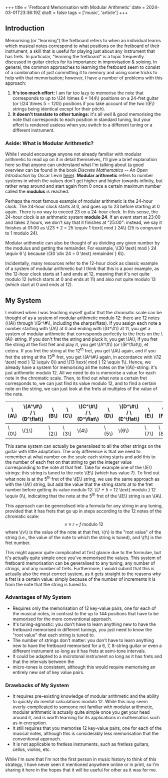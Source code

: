 +++
title = 'Fretboard Memorisation with Modular Arithmetic'
date = 2024-03-01T23:36:19Z
draft = false
tags = ['music', 'article']
+++

## Introduction
Memorising (or "learning") the fretboard refers to when an individual learns which musical notes correspond to what
positions on the fretboard of their instrument, a skill that is useful for playing just about any instrument that 
has frets.
In particular, "learning the fretboard" is a topic frequently discussed in guitar circles for its importance in
improvisation & soloing.
In general, the common approaches to learning the fretboard seem to consist of a combination of just committing it to
memory and using some tricks to help with that memorisation; however, I have a number of problems with this approach:
1.  **It's too much effort:** I am far too lazy to memorise the note that corresponds to up to \\(24 \times 6 = 144\\)
    positions on a 24-fret guitar (or \\(24 \times 5 = 120\\) positions if you take account of the two \\(E\\) strings
    being identical except for their pitch).
1.  **It doesn't translate to other tunings:** it's all well & good memorising the note that corresponds to each
    position in standard tuning, but your effort is rendered useless when you switch to a different tuning or a
    different instrument.

### Aside: What is Modular Arithmetic?
While I would encourage anyone not already familiar with modular arithmetic to read up on it in detail themselves, I'll
give a brief explanation here so that anyone can understand what I'm talking about (a good overview can be found in the
book *Discrete Mathematics -- An Open Introduction* by Oscar Levin
[here](https://discrete.openmathbooks.org/dmoi3/sec_addtops-numbth.html#iyd)).
**Modular arithmetic** refers to number systems in which the values don't get higher and higher towards infinity, but
rather wrap around and start again from 0 once a certain maximum number called the **modulus** is reached.

Perhaps the most famous example of modular arithmetic is the 24-hour clock.
The 24-hour clock starts at 0, and goes up to 23 before starting at 0 again.
There is no way to exceed 23 on a 24-hour clock.
In this sense, the 24-hour clock is an arithmetic system **modulo 24**.
If an event start at 23:00 and takes 2 hours, we don't say that it finishes at "25:00": instead, we say it finishes at
01:00 as \\(23 + 2 = 25 \equiv 1 \text{ mod } 24\\) (25 is *congruent* to 1 modulo 24).

Modular arithmetic can also be thought of as dividing any given number by the modulus and getting the remainder.
For example, \\(30 \text{ mod } 24 \equiv 6 \\) because \\(30 \div 24 = 0 \text{ remainder } 6\\).

Incidentally, many resources refer to the 12-hour clock as classic example of a system of modular arithmetic but I think
that this is a poor example, as the 12-hour clock starts at 1 and ends at 12, meaning that it's not quite modulo 12
(which starts at 0 and ends at 11) and also not quite modulo 13 (which start at 0 and ends at 12).

## My System
I realised when I was teaching myself guitar that the chromatic scale can be thought of as a system of modular
arithmetic modulo 12: there are 12 notes (\\(A\\) through \\(G^\\#\\), including the sharps/flats).
If you assign each note a number starting with \\(A\\) at 0 and ending with \\(G^\\#\\) at 11, you get a system of
modular arithmetic that corresponds perfectly to the frets on the \\(A\\)-string.
If you don't fret the string and pluck it, you get \\(A\\), if you fret the string at the first fret and play it, you
get \\(A^\\#\\) (or \\(B^\flat\\)), et cetera.
If you fret the string at the 12<sup>th</sup> fret, you get \\(A\\) again, and if you fret the string at the
13<sup>th</sup> fret, you get \\(A^\\#\\) again, in accordance with \\(12 \text{ mod } 12 \equiv 0\\) and \\(13 \text{
mod } 12 \equiv 1\\).
Hence, we already have a system for memorising all the notes on the \\(A\\)-string: it's just arithmetic modulo 12.
All we need to do is memorise a value for each note in the chromatic scale. 
Then, to find out what note a certain fret corresponds to, we can just find its value modulo 12, and to find a certain
note on the string, we can just look at the frets at multiples of the value of the note.

| \\(A\\) | \\(A^\\#\\)  / \\(B^\flat\\) | \\(B\\) | \\(C\\) | \\(C^\\#\\) / \\(D^\flat\\) | \\(D\\) | \\(D^\\#\\) / \\(E^\flat\\) | \\(E\\) | \\(F\\) | \\(F^\\#\\) / \\(G^\flat\\) |  \\(G\\) | \\(G^\\#\\) / \\(A^\flat\\) | 
|---------|-------------|---------|---------|-------------|---------|-------------|---------|---------|-------------|----------|-------------|
| \\(0\\) |     \\(1\\) | \\(2\\) | \\(3\\) |     \\(4\\) | \\(5\\) |     \\(6\\) | \\(7\\) | \\(8\\) |     \\(9\\) | \\(10\\) |    \\(11\\) | 

This same system can actually be generalised to all the other strings on the guitar with little adaptation.
The only difference is that we need to remember at what number on the scale each string starts and add this to the
number of each fret on that string to get the integer value corresponding to the note at that fret.
Take for example one of the \\(E\\) strings: this string is tuned to the note \\(E\\) (which has value 7).
To find out what note is at the 5<sup>th</sup> fret of the \\(E\\) string, we use the same approach as with the \\(A\\)
string, but add the value that the string starts at to the fret number before getting its value modulo 12: 
\\(7 + 5 = 12 \text{ modulo } 12 \equiv 0\\), indicating that the note at the 5<sup>th</sup> fret of the \\(E\\) string
is an \\(A\\).

This approach can be generalised into a formula for any string in any tuning, provided that it has frets that go up in
steps according to the 12 notes of the chromatic scale:
$$
v \equiv r + f \text{ modulo } 12
$$
where \\(v\\) is the value of the note at that fret, \\(r\\) is the "root value" of the string (i.e., the value of the
note to which the string is tuned), and \\(f\\) is the fret number.

This might appear quite complicated at first glance due to the formulae, but it's actually quite simple once you've
memorised the values.
This system of fretboard memorisation can be generalised to any tuning, any number of strings, and any number of frets.
Furthermore, I would submit that this is actually also the most correct system, as it gets straight to the reasons *why*
a fret is a certain value: simply because of the number of increments it is from the note that the string is tuned to.


### Advantages of My System
-   Requires only the memorisation of 12 key-value pairs, one for each of the musical notes, in contrast to the up to
    144 positions that have to be memorised for the more conventional approach.
-   It's tuning-agnostic: you don't have to learn anything new to have the fretboard memorised in different tunings, you
    just need to know the "root value" that each string is tuned to.
-   The number of strings don't matter: you don't have to learn anything new to have the fretboard memorised for a 6, 7,
    8-string guitar or even a different instrument so long as it has frets at semi-tone intervals.
-   It could be adapted to a microtonal instrument so long as it has frets and that the intervals between the
-   micro-tones is consistent, although this would require memorising an entirely new set of key value pairs.


### Drawbacks of My System
-   It requires pre-existing knowledge of modular arithmetic and the ability to quickly do mental calculations modulo 12. 
    While this may seem overly-complicated to someone not familiar with modular arithmetic, modular arithmetic is
    actually quite simple once you get your head around it, and is worth learning for its applications in mathematics
    such as in encryption.
-   It still requires that you memorise 12 key-value pairs, one for each of the musical notes, although this is
    considerably less memorisation that the conventional approach.
-   It is not applicable to fretless instruments, such as fretless guitars, cellos, violins, etc.


While I'm sure that I'm not the first person in music history to think of this strategy, I have never seen it mentioned
anywhere online or in print, so I'm sharing it here in the hopes that it will be useful for other as it was for me.

